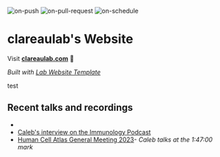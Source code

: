   ![on-push](../../actions/workflows/on-push.yaml/badge.svg)
  ![on-pull-request](../../actions/workflows/on-pull-request.yaml/badge.svg)
  ![on-schedule](../../actions/workflows/on-schedule.yaml/badge.svg)

  # clareaulab's Website

  Visit **[clareaulab.com](https://clareaulab.com)** 🚀

  _Built with [Lab Website Template](https://greene-lab.gitbook.io/lab-website-template-docs)_


test

## Recent talks and recordings
- 
- [Caleb's interview on the Immunology Podcast](https://www.immunologypodcast.com/ep-77-computational-and-translational-immunology-featuring-dr-caleb-lareau)
- [Human Cell Atlas General Meeting 2023](https://events.humancellatlas.org/2023gm/agenda/session/1147421)- _Caleb talks at the 1:47:00 mark_
